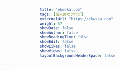 ---
                title: "ekwska.com"
                tags: [個人的なブログ]
                externalUrl: "https://ekwska.com"
                weight: 57
                showDate: false
                showAuthor: false
                showReadingTime: false
                showEdit: false
                showLikes: false
                showViews: false
                layoutBackgroundHeaderSpace: false
                ---

